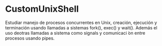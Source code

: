 # CustomUnixShell
Estudiar manejo de procesos concurrentes en Unix, creación, ejecución y terminación usando llamadas a sistemas fork(), exec() y wait().  Además el uso deotras llamadas a sistema como signals y comunicaci ́on entre procesos usando pipes.
